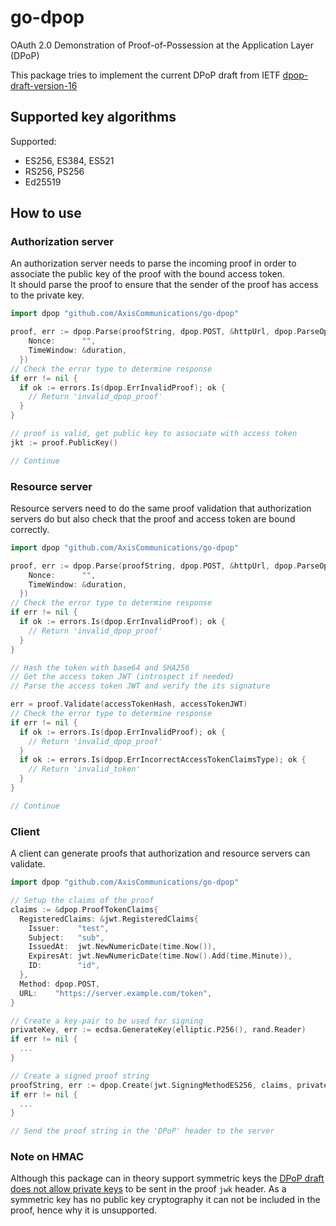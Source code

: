# go-dpop

OAuth 2.0 Demonstration of Proof-of-Possession at the Application Layer (DPoP)

This package tries to implement the current DPoP draft from IETF
[dpop-draft-version-16](https://datatracker.ietf.org/doc/html/draft-ietf-oauth-dpop)

## Supported key algorithms

Supported:

- ES256, ES384, ES521
- RS256, PS256
- Ed25519

## How to use

### Authorization server

An authorization server needs to parse the incoming proof in order to associate the public key of the proof with the bound access token.  
It should parse the proof to ensure that the sender of the proof has access to the private key.

```go
import dpop "github.com/AxisCommunications/go-dpop"

proof, err := dpop.Parse(proofString, dpop.POST, &httpUrl, dpop.ParseOptions{
    Nonce:      "",
    TimeWindow: &duration,
  })
// Check the error type to determine response
if err != nil {
  if ok := errors.Is(dpop.ErrInvalidProof); ok {
    // Return 'invalid_dpop_proof'
  }
}

// proof is valid, get public key to associate with access token
jkt := proof.PublicKey()

// Continue
```

### Resource server

Resource servers need to do the same proof validation that authorization servers do but also check that the proof and access token are bound correctly.

```go
import dpop "github.com/AxisCommunications/go-dpop"

proof, err := dpop.Parse(proofString, dpop.POST, &httpUrl, dpop.ParseOptions{
    Nonce:      "",
    TimeWindow: &duration,
  })
// Check the error type to determine response
if err != nil {
  if ok := errors.Is(dpop.ErrInvalidProof); ok {
    // Return 'invalid_dpop_proof'
  }
}

// Hash the token with base64 and SHA256
// Get the access token JWT (introspect if needed)
// Parse the access token JWT and verify the its signature

err = proof.Validate(accessTokenHash, accessTokenJWT)
// Check the error type to determine response
if err != nil {
  if ok := errors.Is(dpop.ErrInvalidProof); ok {
    // Return 'invalid_dpop_proof'
  }
  if ok := errors.Is(dpop.ErrIncorrectAccessTokenClaimsType); ok {
    // Return 'invalid_token'
  }
}

// Continue
```

### Client

A client can generate proofs that authorization and resource servers can validate.

```go
import dpop "github.com/AxisCommunications/go-dpop"

// Setup the claims of the proof
claims := &dpop.ProofTokenClaims{
  RegisteredClaims: &jwt.RegisteredClaims{
    Issuer:    "test",
    Subject:   "sub",
    IssuedAt:  jwt.NewNumericDate(time.Now()),
    ExpiresAt: jwt.NewNumericDate(time.Now().Add(time.Minute)),
    ID:        "id",
  },
  Method: dpop.POST,
  URL:    "https://server.example.com/token",
}

// Create a key-pair to be used for signing
privateKey, err := ecdsa.GenerateKey(elliptic.P256(), rand.Reader)
if err != nil {
  ...
}

// Create a signed proof string
proofString, err := dpop.Create(jwt.SigningMethodES256, claims, privateKey)
if err != nil {
  ...
}

// Send the proof string in the 'DPoP' header to the server
```

### Note on HMAC

Although this package can in theory support symmetric keys the [DPoP draft does not allow private keys](https://datatracker.ietf.org/doc/html/draft-ietf-oauth-dpop#name-dpop-proof-jwt-syntax) to be sent in the proof `jwk` header. As a symmetric key has no public key cryptography it can not be included in the proof, hence why it is unsupported.
